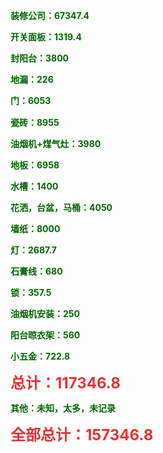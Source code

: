 <p>
	<strong><span style="color:#006600;">装修公司：</span></strong><strong><span style="color:#006600;">67347.4</span></strong><span></span> 
</p>
<p>
	<strong><span style="color:#006600;">开关面板：1319.4</span></strong> 
</p>
<p>
	<strong><span style="color:#006600;">封阳台：</span></strong><strong><span style="color:#006600;">3800</span></strong> 
</p>
<p>
	<strong><span style="color:#006600;">地漏：226</span></strong> 
</p>
<p>
	<strong><span style="color:#006600;">门：</span></strong><span style="line-height:1.5;color:#006600;"><strong>6053&nbsp;</strong></span> 
</p>
<p>
	<span style="color:#006600;"><strong>瓷砖：8955</strong></span> 
</p>
<p>
	<strong><span style="color:#006600;">油烟机+煤气灶：3980</span></strong> 
</p>
<p>
	<strong><span style="color:#006600;">地板：</span></strong><strong><span style="color:#006600;">6958</span></strong> 
</p>
<p>
	<strong><span style="color:#006600;">水槽：1400</span></strong> 
</p>
<p>
	<strong><span style="color:#006600;">花洒，台盆，马桶：4050</span></strong> 
</p>
<p>
	<strong><span style="color:#006600;">墙纸：8000</span></strong> 
</p>
<p>
	<strong><span style="color:#006600;">灯：</span></strong><strong><span style="color:#006600;">2687.7</span></strong> 
</p>
<p>
	<strong><span style="color:#006600;">石膏线：680</span></strong> 
</p>
<p>
	<span style="color:#006600;"><strong>锁：357.5</strong></span> 
</p>
<p>
	<span style="color:#006600;"><strong>油烟机安装：250</strong></span> 
</p>
<p>
	<span style="color:#006600;"><b>阳台晾衣架：560</b></span> 
</p>
<p>
	<span style="color:#006600;"><b>小五金：722.8</b></span> 
</p>
<p>
	<strong><span style="color:#E53333;font-size:24px;">总计：117346.8</span></strong>
</p>
<p>
	<span style="color:#006600;"><b>其他：未知，太多，未记录</b></span> 
</p>
<p>
	<strong><span style="color:#E53333;font-size:24px;">全部总计：157346.8</span></strong>
</p>